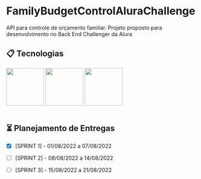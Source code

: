 # FamilyBudgetControlAluraChallenge
API para controle de orçamento familiar. Projeto proposto para desenvolvimento no Back End Challenger da Alura

## :clipboard: Tecnologias

<div style="display: inline_block">
  <img align="center"  height="100" width="100" src="https://cdn.jsdelivr.net/gh/devicons/devicon/icons/csharp/csharp-original.svg" />
  <img align="center"  height="100" width="100" src="https://cdn.jsdelivr.net/gh/devicons/devicon/icons/dot-net/dot-net-original.svg" />
  <img align="center"  height="100" width="100" src="https://cdn.jsdelivr.net/gh/devicons/devicon/icons/microsoftsqlserver/microsoftsqlserver-plain-wordmark.svg" />   
</div>

<br>

## :hourglass_flowing_sand: Planejamento de Entregas
- [x] [SPRINT 1] - 01/08/2022 a 07/08/2022

- [ ] [SPRINT 2] - 08/08/2022 a 14/08/2022

- [ ] [SPRINT 3] - 15/08/2022 a 21/08/2022
